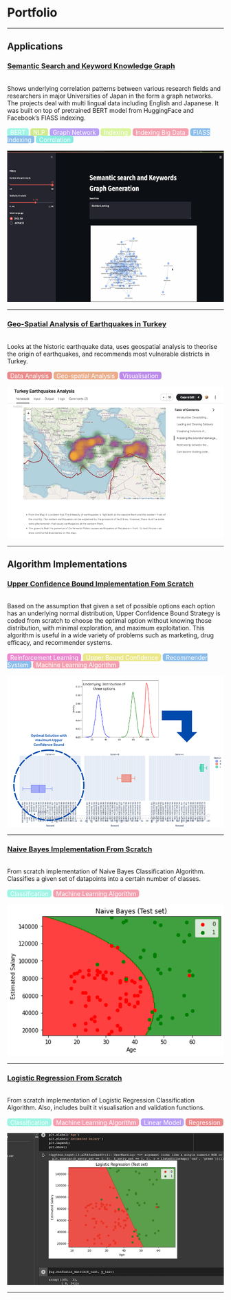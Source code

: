# Portfolio

---

## Applications

### [Semantic Search and Keyword Knowledge Graph](/knowledge-graph)
<br/>
Shows underlying correlation patterns between various research fields and researchers in major Universities of Japan in the form a graph networks. The projects deal with multi lingual data including English and Japanese. It was built on top of pretrained BERT model from HuggingFace and Facebook’s FIASS indexing.
<br/><br/>
<span style="background-color: #9ff5e5; color: #ffffff; padding: 0.5px 7px; border-radius: 5px;">BERT</span>
<span style="background-color: #cfeb8a; color: #ffffff; padding: 0.5px 7px; border-radius: 5px;">NLP</span>
<span style="background-color: #ba9ff5; color: #ffffff; padding: 0.5px 7px; border-radius: 5px;">Graph Network</span>
<span style="background-color: #daf59f; color: #ffffff; padding: 0.5px 7px; border-radius: 5px;">Indexing</span>
<span style="background-color: #f59faf; color: #ffffff; padding: 0.5px 7px; border-radius: 5px;">Indexing Big Data</span>
<span style="background-color: #8abceb; color: #ffffff; padding: 0.5px 7px; border-radius: 5px;">FIASS Indexing</span>
<span style="background-color: #8aebe1; color: #ffffff; padding: 0.5px 7px; border-radius: 5px;">Correlation</span>
<br/><br/>
<img src="images/knowledge-graph.png"/>

---
### [Geo-Spatial Analysis of Earthquakes in Turkey](https://www.kaggle.com/code/shahiryarsaleem/turkey-earthquakes-analysis)
<br/>
Looks at the historic earthquake data, uses geospatial analysis to theorise the origin of earthquakes,  and recommends most vulnerable  districts in Turkey.
<br/><br/>
<span style="background-color: #eb8a8a; color: #ffffff; padding: 0.5px 7px; border-radius: 5px;">Data Analysis</span>
<span style="background-color: #ebac8a; color: #ffffff; padding: 0.5px 7px; border-radius: 5px;">Geo-spatial Analysis</span>
<span style="background-color: #bb8aeb; color: #ffffff; padding: 0.5px 7px; border-radius: 5px;">Visualisation</span>
<br/><br/>
<img src="images/turkey-earthquake-geospatial.png"/>

---

## Algorithm Implementations

### [Upper Confidence Bound Implementation Fom Scratch](https://colab.research.google.com/drive/1xlZhZ6AvMTTfXFCe2WrHD2jdo6kSHbWY#scrollTo=u-u1-vwMXQWa)
<br/>
Based on the assumption that given a set of possible options each option has an underlying normal distribution, Upper Confidence Bound Strategy is coded from scratch to choose the optimal option without knowing those distribution, with minimal exploration, and maximum exploitation. This algorithm is useful in a wide variety of problems such as marketing, drug efficacy, and recommender systems.
<br/><br/>
<span style="background-color: #eb8ad0; color: #ffffff; padding: 0.5px 7px; border-radius: 5px;">Reinforcement Learning</span>
<span style="background-color: #ebe78a; color: #ffffff; padding: 0.5px 7px; border-radius: 5px;">Upper Bound Confidence</span>
<span style="background-color: #8abceb; color: #ffffff; padding: 0.5px 7px; border-radius: 5px;">Recommender System</span>
<span style="background-color: #f59faf; color: #ffffff; padding: 0.5px 7px; border-radius: 5px;">Machine Learning Algorithm</span>
<br/><br/>
<img src="images/upper-bound-confidence.png"/>

---
### [Naive Bayes Implementation From Scratch](https://github.com/shahiryar/Naive-Bayes)
<br/>
From scratch implementation of Naive Bayes Classification Algorithm. Classifies a given set of datapoints into a certain number of classes.
<br/><br/>
<span style="background-color: #9ff5e5; color: #ffffff; padding: 0.5px 7px; border-radius: 5px;">Classification</span>
<span style="background-color: #f59faf; color: #ffffff; padding: 0.5px 7px; border-radius: 5px;">Machine Learning Algorithm</span>
<br/><br/>
<img src="images/naive-bayes-classification.png">

---
### [Logistic Regression From Scratch](https://github.com/shahiryar/Logistic-Regression)
<br/>
From scratch implementation of Logistic Regression Classification Algorithm. Also, includes built it visualisation and validation functions.
<br/><br/>
<span style="background-color: #9ff5e5; color: #ffffff; padding: 0.5px 7px; border-radius: 5px;">Classification</span>
<span style="background-color: #f59faf; color: #ffffff; padding: 0.5px 7px; border-radius: 5px;">Machine Learning Algorithm</span>
<span style="background-color: #ba9ff5; color: #ffffff; padding: 0.5px 7px; border-radius: 5px;">Linear Model</span>
<span style="background-color: #eb8a8a; color: #ffffff; padding: 0.5px 7px; border-radius: 5px;">Regression</span>
<br/><br/>
<img src="images/logistic-regression-classification.png"/>

---
